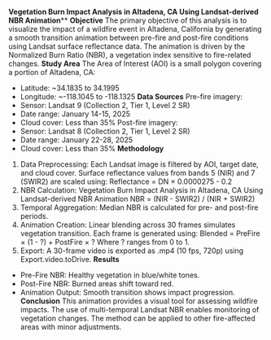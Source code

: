 **Vegetation Burn Impact Analysis in Altadena, CA Using Landsat-derived NBR Animation****
**Objective**
The primary objective of this analysis is to visualize the impact of a wildfire event in Altadena, California by
generating a smooth transition animation between pre-fire and post-fire conditions using Landsat surface
reflectance data. The animation is driven by the Normalized Burn Ratio (NBR), a vegetation index sensitive to
fire-related changes.
**Study Area**
The Area of Interest (AOI) is a small polygon covering a portion of Altadena, CA:
- Latitude: ~34.1835 to 34.1995
- Longitude: ~-118.1045 to -118.1325
**Data Sources**
Pre-fire imagery:
- Sensor: Landsat 9 (Collection 2, Tier 1, Level 2 SR)
- Date range: January 14-15, 2025
- Cloud cover: Less than 35%
Post-fire imagery:
- Sensor: Landsat 8 (Collection 2, Tier 1, Level 2 SR)
- Date range: January 22-28, 2025
- Cloud cover: Less than 35%
**Methodology**
1. Data Preprocessing:
Each Landsat image is filtered by AOI, target date, and cloud cover. Surface reflectance values from bands 5
(NIR) and 7 (SWIR2) are scaled using:
Reflectance = DN × 0.0000275 - 0.2
2. NBR Calculation:
Vegetation Burn Impact Analysis in Altadena, CA Using Landsat-derived NBR Animation
NBR = (NIR - SWIR2) / (NIR + SWIR2)
3. Temporal Aggregation:
Median NBR is calculated for pre- and post-fire periods.
4. Animation Creation:
Linear blending across 30 frames simulates vegetation transition. Each frame is generated using:
Blended = PreFire × (1 - ?) + PostFire × ?
Where ? ranges from 0 to 1.
5. Export:
A 30-frame video is exported as .mp4 (10 fps, 720p) using Export.video.toDrive.
**Results**
- Pre-Fire NBR: Healthy vegetation in blue/white tones.
- Post-Fire NBR: Burned areas shift toward red.
- Animation Output: Smooth transition shows impact progression.
**Conclusion**
This animation provides a visual tool for assessing wildfire impacts. The use of multi-temporal Landsat NBR
enables monitoring of vegetation changes. The method can be applied to other fire-affected areas with minor
adjustments.

